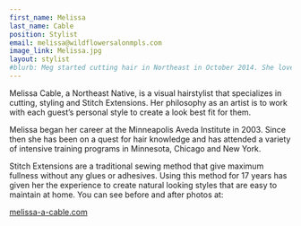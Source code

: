 ```yaml
---
first_name: Melissa
last_name: Cable
position: Stylist
email: melissa@wildflowersalonmpls.com
image_link: Melissa.jpg
layout: stylist
#blurb: Meg started cutting hair in Northeast in October 2014. She loves the people she works with and finds her clients to be amazing.
---
```

Melissa Cable, a Northeast Native, is a visual hairstylist that specializes in cutting, styling and Stitch Extensions. Her philosophy as an artist is to work with each guest’s personal style to create a look best fit for them.

Melissa began her career at the Minneapolis Aveda Institute in 2003. Since then she has been on a quest for hair knowledge and has attended a variety of intensive training programs in Minnesota, Chicago and New York.

Stitch Extensions are a traditional sewing method that give maximum fullness without any glues or adhesives. Using this method for 17 years has given her the experience to create natural looking styles that are easy to maintain at home. You can see before and after photos at:

<a class="btn btn-dark" target="_blank" href="http://www.melissa-a-cable.com">melissa-a-cable.com</a>
